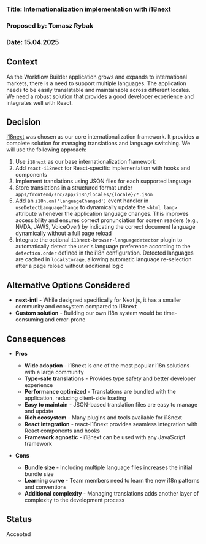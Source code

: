 ### Title: Internationalization implementation with i18next

### Proposed by: Tomasz Rybak

### Date: 15.04.2025

## Context

As the Workflow Builder application grows and expands to international markets, there is a need to support multiple languages. The application needs to be easily translatable and maintainable across different locales. We need a robust solution that provides a good developer experience and integrates well with React.

## Decision

[i18next](https://www.i18next.com/) was chosen as our core internationalization framework. It provides a complete solution for managing translations and language switching. We will use the following approach:

1. Use `i18next` as our base internationalization framework
2. Add `react-i18next` for React-specific implementation with hooks and components
3. Implement translations using JSON files for each supported language
4. Store translations in a structured format under `apps/frontend/src/app/i18n/locales/{locale}/*.json`
5. Add an `i18n.on('languageChanged')` event handler in `useDetectLanguageChange` to dynamically update the `<html lang>` attribute whenever the application language changes. This improves accessibility and ensures correct pronunciation for screen readers (e.g., NVDA, JAWS, VoiceOver) by indicating the correct document language dynamically without a full page reload
6. Integrate the optional `i18next-browser-languagedetector` plugin to automatically detect the user's language preference according to the `detection.order` defined in the i18n configuration. Detected languages are cached in `localStorage`, allowing automatic language re-selection after a page reload without additional logic

## Alternative Options Considered

- **next-intl** - While designed specifically for Next.js, it has a smaller community and ecosystem compared to i18next
- **Custom solution** - Building our own i18n system would be time-consuming and error-prone

## Consequences

- **Pros**

  - **Wide adoption** - i18next is one of the most popular i18n solutions with a large community
  - **Type-safe translations** - Provides type safety and better developer experience
  - **Performance optimized** - Translations are bundled with the application, reducing client-side loading
  - **Easy to maintain** - JSON-based translation files are easy to manage and update
  - **Rich ecosystem** - Many plugins and tools available for i18next
  - **React integration** - react-i18next provides seamless integration with React components and hooks
  - **Framework agnostic** - i18next can be used with any JavaScript framework

- **Cons**
  - **Bundle size** - Including multiple language files increases the initial bundle size
  - **Learning curve** - Team members need to learn the new i18n patterns and conventions
  - **Additional complexity** - Managing translations adds another layer of complexity to the development process

## Status

Accepted
